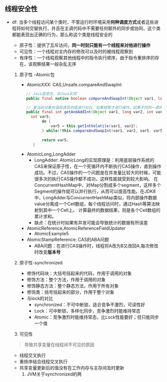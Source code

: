 ## 线程安全性

- df: 当多个线程访问某个类时，不管运行时环境采用**何种调度方式**或者这些进程将如何交替执行，并且在主调代码中不需要任何额外的同步或协同，这个类都能表现出正确的行为，那么称这个类是线程安全的
    
    - 原子性：提供了互斥访问，**同一时刻只能有一个线程来对他进行操作**
    - 可见性：一个线程对主内存的修改可以及时的被线程观察到
    - 有序性：一个线程观察其他线程中的指令执行顺序，由于指令重排序的存在，该观察结果一般杂乱无序
    
   1. 原子性 -Atomic包
        
        - AtomicXXX: CAS,Unsafe.compareAndSwapInt
        
        ```java
           // Java底层包、非Java实现
           public final native boolean compareAndSwapInt(Object var1, long var2, int var4, int var5);
        
           // 拿当前对象的值和底层的值进行对比，如果相等才进行操作，如果不同则一直执行，直到相同
           public final int getAndAddInt(Object var1, long var2, int var4) {
             int var5;
                  do {
                      var5 = this.getIntVolatile(var1, var2);
                  } while(!this.compareAndSwapInt(var1, var2, var5, var5 + var4));
          
                  return var5;
              }
        
        ```
      - AtomicLong,LongAdder
        - LongAdder: AtomicLong的实现原理是：利用底层操作系统的CAS来保证原子性，在一个死循环内不断执行CAS操作，直到操作成功。不过，CAS操作的一个问题是在并发量比较大的时候，可能很多次的执行CAS操作都不成功，这样性能就受到较大影响。 
                     在ConcurrentHashMap中，对Map分割成多个segment，这样多个Segment的操作就可以并行执行，从而可以提高性能。在JDK8中，LongAdder与ConcurrentHashMap类似，将内部操作数据value分离成一个Cell数组，每个线程访问时，通过Hash等算法映射到其中一个Cell上。 
                     计算最终的数据结果，则是各个Cell数组的累计求和。
        - 缺点：在统计时如果有并发可能会导致统计的数据有所误差
      - AtomicReference,AtomicReferenceFieldUpdater
        - AtomicExample5
      - AtomicStampReference: CAS的ABA问题     
        - ABA问题：在进行CAS操作时，线程将A改为B又改回A,每次修改时改变**版本号**
   
   2. 原子性-synchronized
      - 修饰代码块：大括号括起来的代码，作用于调用的对象
      - 修饰方法：整个方法，作用于调用的对象
      - 修饰静态方法：整个静态方法，作用于所有对象
      - 修饰类：括号括起来的部分，作用于整个对象
      - 与lock的对比
        - synchronized：不可中断锁，适合竞争不激烈，可读性好
        - Lock：可中断锁，多样化同步，竞争激烈时能维持常态
        - Atomic：竞争激烈时能维持常态，比Lock性能要好；但只能同步一个值
   
   3. 可见性
     > 导致共享变量在线程间不可见的原因
     - 线程交叉执行
     - 重排序结合线程交叉执行
     - 共享变量更新后的值没有在工作内存与主存间及时更新
        1.  JVM关于synchronized的两

